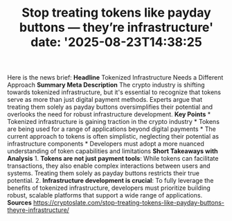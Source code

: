 ﻿---
title: "Stop treating tokens like payday buttons — they’re infrastructure'
date: '2025-08-23T14:38:25"
category: "Markets"
summary: ""
slug: "stop treating tokens like payday buttons  theyre infrastruct"
source_urls:
  - "https://cryptoslate.com/stop-treating-tokens-like-payday-buttons-theyre-infrastructure/"
seo:
  title: "Stop treating tokens like payday buttons — they’re infrastructure | Hash n Hedge'
  description: '"
  keywords: ["news", "markets", "brief"]
---
Here is the news brief:  **Headline** Tokenized Infrastructure Needs a Different Approach  **Summary Meta Description** The crypto industry is shifting towards tokenized infrastructure, but it's essential to recognize that tokens serve as more than just digital payment methods. Experts argue that treating them solely as payday buttons oversimplifies their potential and overlooks the need for robust infrastructure development.  **Key Points**  * Tokenized infrastructure is gaining traction in the crypto industry * Tokens are being used for a range of applications beyond digital payments * The current approach to tokens is often simplistic, neglecting their potential as infrastructure components * Developers must adopt a more nuanced understanding of token capabilities and limitations  **Short Takeaways with Analysis**  1. **Tokens are not just payment tools**: While tokens can facilitate transactions, they also enable complex interactions between users and systems. Treating them solely as payday buttons restricts their true potential. 2. **Infrastructure development is crucial**: To fully leverage the benefits of tokenized infrastructure, developers must prioritize building robust, scalable platforms that support a wide range of applications.  **Sources** https://cryptoslate.com/stop-treating-tokens-like-payday-buttons-theyre-infrastructure/ 
